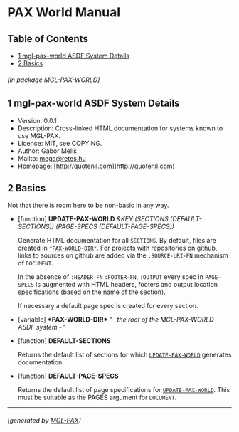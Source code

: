 <a name='x-28MGL-PAX-WORLD-3A-40MGL-PAX-WORLD-MANUAL-20MGL-PAX-3ASECTION-29'></a>

# PAX World Manual

## Table of Contents

- [1 mgl-pax-world ASDF System Details][2272]
- [2 Basics][861c]

###### \[in package MGL-PAX-WORLD\]
<a name='x-28-22mgl-pax-world-22-20ASDF-2FSYSTEM-3ASYSTEM-29'></a>

## 1 mgl-pax-world ASDF System Details

- Version: 0.0.1
- Description: Cross-linked HTML documentation for systems known to
  use MGL-PAX.
- Licence: MIT, see COPYING.
- Author: Gábor Melis
- Mailto: [mega@retes.hu](mailto:mega@retes.hu)
- Homepage: [http://quotenil.com](http://quotenil.com)

<a name='x-28MGL-PAX-WORLD-3A-40MGL-PAX-WORLD-BASICS-20MGL-PAX-3ASECTION-29'></a>

## 2 Basics

Not that there is room here to be non-basic in any way.

<a name='x-28MGL-PAX-WORLD-3AUPDATE-PAX-WORLD-20FUNCTION-29'></a>

- [function] **UPDATE-PAX-WORLD** *&KEY (SECTIONS (DEFAULT-SECTIONS)) (PAGE-SPECS (DEFAULT-PAGE-SPECS))*

    Generate HTML documentation for all `SECTIONS`. By default, files are
    created in [`*PAX-WORLD-DIR*`][1103]. For projects with repositories on
    github, links to sources on github are added via the `:SOURCE-URI-FN`
    mechanism of `DOCUMENT`.
    
    In the absence of `:HEADER-FN` `:FOOTER-FN`, `:OUTPUT` every spec in
    `PAGE-SPECS` is augmented with HTML headers, footers and output
    location specifications (based on the name of the section).
    
    If necessary a default page spec is created for every section.

<a name='x-28MGL-PAX-WORLD-3A-2APAX-WORLD-DIR-2A-20-28VARIABLE-20-22--20the-20root-20of-20the-20MGL-PAX-WORLD-20ASDF-20system-20--22-29-29'></a>

- [variable] **\*PAX-WORLD-DIR\*** *"- the root of the MGL-PAX-WORLD ASDF system -"*

<a name='x-28MGL-PAX-WORLD-3ADEFAULT-SECTIONS-20FUNCTION-29'></a>

- [function] **DEFAULT-SECTIONS** 

    Returns the default list of sections for which [`UPDATE-PAX-WORLD`][9e20]
    generates documentation.

<a name='x-28MGL-PAX-WORLD-3ADEFAULT-PAGE-SPECS-20FUNCTION-29'></a>

- [function] **DEFAULT-PAGE-SPECS** 

    Returns the default list of page specifications for
    [`UPDATE-PAX-WORLD`][9e20]. This must be suitable as the PAGES argument for
    `DOCUMENT`.

  [1103]: #x-28MGL-PAX-WORLD-3A-2APAX-WORLD-DIR-2A-20-28VARIABLE-20-22--20the-20root-20of-20the-20MGL-PAX-WORLD-20ASDF-20system-20--22-29-29 "(MGL-PAX-WORLD:*PAX-WORLD-DIR* (VARIABLE \"- the root of the MGL-PAX-WORLD ASDF system -\"))"
  [2272]: #x-28-22mgl-pax-world-22-20ASDF-2FSYSTEM-3ASYSTEM-29 "(\"mgl-pax-world\" ASDF/SYSTEM:SYSTEM)"
  [861c]: #x-28MGL-PAX-WORLD-3A-40MGL-PAX-WORLD-BASICS-20MGL-PAX-3ASECTION-29 "(MGL-PAX-WORLD:@MGL-PAX-WORLD-BASICS MGL-PAX:SECTION)"
  [9e20]: #x-28MGL-PAX-WORLD-3AUPDATE-PAX-WORLD-20FUNCTION-29 "(MGL-PAX-WORLD:UPDATE-PAX-WORLD FUNCTION)"

* * *
###### \[generated by [MGL-PAX](https://github.com/melisgl/mgl-pax)\]
